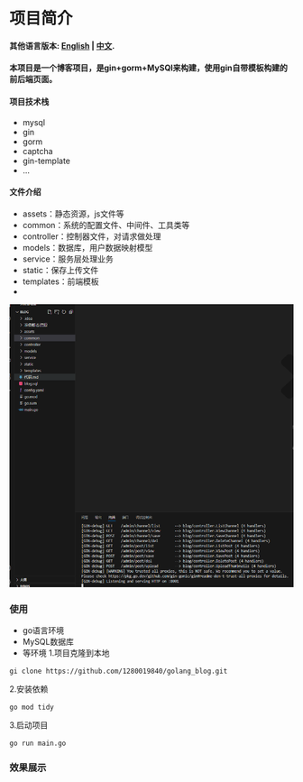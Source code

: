 # 项目简介
#### 其他语言版本: [English](README_en.md) | [中文](README.md).
#### 本项目是一个博客项目，是gin+gorm+MySQl来构建，使用gin自带模板构建的前后端页面。
#### 项目技术栈
* mysql
* gin
* gorm
* captcha
* gin-template
* ...


#### 文件介绍
* assets：静态资源，js文件等
* common：系统的配置文件、中间件、工具类等
* controller：控制器文件，对请求做处理
* models：数据库，用户数据映射模型
* service：服务层处理业务
* static：保存上传文件
* templates：前端模板
* 
![image](https://github.com/1280019840/golang_blog/raw/main/img/blog.png)

### 使用
* go语言环境
* MySQL数据库
* 等环境
1.项目克隆到本地
```
gi clone https://github.com/1280019840/golang_blog.git
```
2.安装依赖
```
go mod tidy
```
3.启动项目
```
go run main.go
```

### 效果展示

